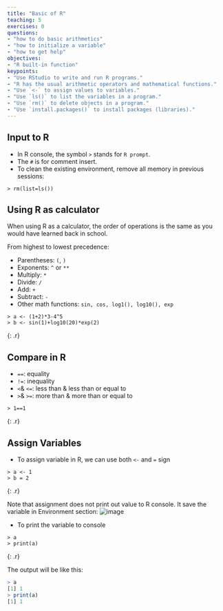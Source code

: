 ```yaml
---
title: "Basic of R"
teaching: 5
exercises: 0
questions:
- "how to do basic arithmetics"
- "how to initialize a variable"
- "how to get help"
objectives:
- "R built-in function"
keypoints:
- "Use RStudio to write and run R programs."
- "R has the usual arithmetic operators and mathematical functions."
- "Use `<-` to assign values to variables."
- "Use `ls()` to list the variables in a program."
- "Use `rm()` to delete objects in a program."
- "Use `install.packages()` to install packages (libraries)."
---
```


## Input to R
- In R console, the symbol `>` stands for `R prompt`.
- The `#` is for comment insert.
- To clean the existing environment, remove all memory in previous sessions:
```{r}
> rm(list=ls())
```
## Using R as calculator
When using R as a calculator, the order of operations is the same as you
would have learned back in school.

From highest to lowest precedence:

 * Parentheses: `(`, `)`
 * Exponents: `^` or `**`
 * Multiply: `*`
 * Divide: `/`
 * Add: `+`
 * Subtract: `-`
 * Other math functions: `sin, cos, log1(), log10(), exp`

~~~
> a <- (1+2)*3-4^5
> b <- sin(1)+log10(20)*exp(2)
~~~
{: .r}


## Compare in R
* `==`: equality
* `!=`: inequality 
* `<`& `<=`: less than & less than or equal to
* `>`& `>=`: more than & more than or equal to

~~~
> 1==1
~~~
{: .r}

## Assign Variables
- To assign variable in R, we can use both `<-` and `=` sign

~~~
> a <- 1
> b = 2
~~~
{: .r}

Note that assignment does not print out value to R console. It save the variable in Environment section:
![image](https://user-images.githubusercontent.com/43855029/114053543-09479a00-985d-11eb-965a-88462449ea89.png)

- To print the variable to console

~~~
> a
> print(a)
~~~
{: .r}

The output will be like this:
```r
> a
[1] 1
> print(a)
[1] 1
```




